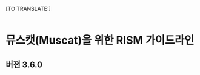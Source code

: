 [TO TRANSLATE:]

  
  
  
  
  
  
  
  
 ![]()  
  
  
  
  
  
  
  
  

# 뮤스캣(Muscat)을 위한 RISM 가이드라인

## 버전 3.6.0